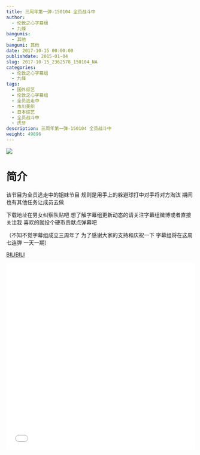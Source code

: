 ```yaml
---
title: 三周年第一弹-150104 全员战斗中
author: 
  - 伦敦之心字幕组
  - 九條
bangumis: 
  - 其他
bangumi: 其他
date: 2017-10-15 00:00:00
publishdate: 2015-01-04
slug: 2017-10-15_2362578_150104_NA
categories: 
  - 伦敦之心字幕组
  - 九條
tags: 
  - 国外综艺
  - 伦敦之心字幕组
  - 全员逃走中
  - 市川美织
  - 日本综艺
  - 全员战斗中
  - 虎牙
description: 三周年第一弹-150104 全员战斗中
weight: 49896
---
```


![](https://i.imgur.com/VeI4bcw.jpg)

# 简介  
 该节目为全员逃走中的姐妹节目 规则是用手上的躲避球打中对手将对方淘汰 期间也有其他任务让成员去做 

 下载地址在男女纠察队贴吧 想了解字幕组更新动态的请关注字幕组微博或者直接关注我 喜欢的就投个硬币贡献点弹幕吧

（不知不觉字幕组成立三周年了 为了感谢大家的支持和庆祝一下 字幕组将在这周七连弹 一天一期）

  [BILIBILI](https://www.bilibili.com/video/av2362578/)


  <iframe src="//www.bilibili.com/html/html5player.html?cid=3692631&aid=2362578" width="100%" height="500" frameborder="0" allowfullscreen="allowfullscreen"></iframe>

